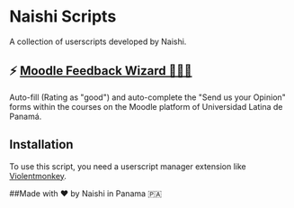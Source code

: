 # Naishi Scripts

A collection of userscripts developed by Naishi.

## ⚡️ [Moodle Feedback Wizard 🧙🏼‍♂️](https://raw.githubusercontent.com/NineXYZ/Naishi-Scripts/main/Moodle%20Feedback%20Wizard🧙🏼%E2%80%8D♂%EF%B8%8F.user.js)

Auto-fill (Rating as "good") and auto-complete the "Send us your Opinion" forms within the courses on the Moodle platform of Universidad Latina de Panamá.

## Installation

To use this script, you need a userscript manager extension like [Violentmonkey](https://violentmonkey.github.io/).

##Made with ❤️ by Naishi in Panama 🇵🇦
